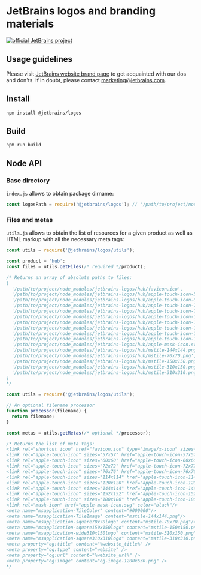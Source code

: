 # JetBrains logos and branding materials

[![official JetBrains project](http://jb.gg/badges/official-flat-square.svg)](https://confluence.jetbrains.com/display/ALL/JetBrains+on+GitHub)

## Usage guidelines

Please visit [JetBrains website brand page](https://www.jetbrains.com/company/brand) to get acquainted with our dos and don'ts. 
If in doubt, please contact [marketing@jetbrains.com](mailto:marketing@jetbrains.com).

## Install

```
npm install @jetbrains/logos
```

## Build

```
npm run build
```

## Node API

### Base directory

`index.js` allows to obtain package dirname:

```js
const logosPath = require('@jetbrains/logos'); // '/path/to/project/node_modules/jetbrains-logos/'
```

### Files and metas

`utils.js` allows to obtain the list of resources for a given product as well as HTML markup with all the necessary meta tags:

```js
const utils = require('@jetbrains/logos/utils');

const product = 'hub';
const files = utils.getFiles(/* required */product);

/* Returns an array of absolute paths to files:
[ 
  '/path/to/project/node_modules/jetbrains-logos/hub/favicon.ico',
  '/path/to/project/node_modules/jetbrains-logos/hub/apple-touch-icon-57x57.png',
  '/path/to/project/node_modules/jetbrains-logos/hub/apple-touch-icon-60x60.png',
  '/path/to/project/node_modules/jetbrains-logos/hub/apple-touch-icon-72x72.png',
  '/path/to/project/node_modules/jetbrains-logos/hub/apple-touch-icon-76x76.png',
  '/path/to/project/node_modules/jetbrains-logos/hub/apple-touch-icon-114x114.png',
  '/path/to/project/node_modules/jetbrains-logos/hub/apple-touch-icon-120x120.png',
  '/path/to/project/node_modules/jetbrains-logos/hub/apple-touch-icon-144x144.png',
  '/path/to/project/node_modules/jetbrains-logos/hub/apple-touch-icon-152x152.png',
  '/path/to/project/node_modules/jetbrains-logos/hub/apple-touch-icon-180x180.png',
  '/path/to/project/node_modules/jetbrains-logos/hub/apple-mask-icon.svg',
  '/path/to/project/node_modules/jetbrains-logos/hub/mstile-144x144.png',
  '/path/to/project/node_modules/jetbrains-logos/hub/mstile-70x70.png',
  '/path/to/project/node_modules/jetbrains-logos/hub/mstile-150x150.png',
  '/path/to/project/node_modules/jetbrains-logos/hub/mstile-310x150.png',
  '/path/to/project/node_modules/jetbrains-logos/hub/mstile-310x310.png'
]
*/
```

```js
const utils = require('@jetbrains/logos/utils');

// An optional filename processor
function processor(filename) {
  return filename;
}

const metas = utils.getMetas(/* optional */processor);

/* Returns the list of meta tags:
<link rel="shortcut icon" href="favicon.ico" type="image/x-icon" sizes="16x16 32x32"/>
<link rel="apple-touch-icon" sizes="57x57" href="apple-touch-icon-57x57.png"/>
<link rel="apple-touch-icon" sizes="60x60" href="apple-touch-icon-60x60.png"/>
<link rel="apple-touch-icon" sizes="72x72" href="apple-touch-icon-72x72.png"/>
<link rel="apple-touch-icon" sizes="76x76" href="apple-touch-icon-76x76.png"/>
<link rel="apple-touch-icon" sizes="114x114" href="apple-touch-icon-114x114.png"/>
<link rel="apple-touch-icon" sizes="120x120" href="apple-touch-icon-120x120.png"/>
<link rel="apple-touch-icon" sizes="144x144" href="apple-touch-icon-144x144.png"/>
<link rel="apple-touch-icon" sizes="152x152" href="apple-touch-icon-152x152.png"/>
<link rel="apple-touch-icon" sizes="180x180" href="apple-touch-icon-180x180.png"/>
<link rel="mask-icon" href="apple-mask-icon.svg" color="black"/>
<meta name="msapplication-TileColor" content="#000000"/>
<meta name="msapplication-TileImage" content="mstile-144x144.png"/>
<meta name="msapplication-square70x70logo" content="mstile-70x70.png"/>
<meta name="msapplication-square150x150logo" content="mstile-150x150.png"/>
<meta name="msapplication-wide310x150logo" content="mstile-310x150.png"/>
<meta name="msapplication-square310x310logo" content="mstile-310x310.png"/>
<meta property="og:title" content="%website_title%" />
<meta property="og:type" content="website" />
<meta property="og:url" content="%website_url%" />
<meta property="og:image" content="og-image-1200x630.png" />
*/
```
